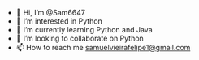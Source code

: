 - 👋 Hi, I’m @Sam6647
- 👀 I’m interested in Python
- 🌱 I’m currently learning Python and Java
- 💞️ I’m looking to collaborate on Python
- 📫 How to reach me samuelvieirafelipe1@gmail.com

<!---
Sam6647/Sam6647 is a ✨ special ✨ repository because its `README.md` (this file) appears on your GitHub profile.
You can click the Preview link to take a look at your changes.
--->
